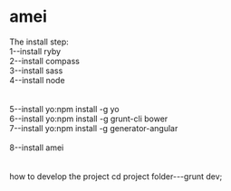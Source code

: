 # amei
The install step:<br>
1--install ryby<br>
2--install compass<br>
3--install sass<br>
4--install node<br>
<br><br>
5--install yo:npm install -g yo<br>
6--install yo:npm install -g grunt-cli bower<br>
7--install yo:npm install -g generator-angular<br>
<br>
8--install amei
<br><br><br>
how to develop the project
cd project folder---grunt dev;
<br>
~~~~woo~it's success!~~~
